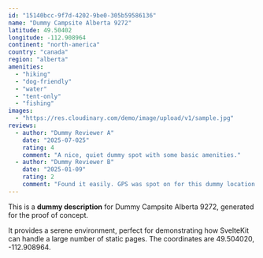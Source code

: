 ```yaml
---
id: "15140bcc-9f7d-4202-9be0-305b59586136"
name: "Dummy Campsite Alberta 9272"
latitude: 49.50402
longitude: -112.908964
continent: "north-america"
country: "canada"
region: "alberta"
amenities:
  - "hiking"
  - "dog-friendly"
  - "water"
  - "tent-only"
  - "fishing"
images:
  - "https://res.cloudinary.com/demo/image/upload/v1/sample.jpg"
reviews:
  - author: "Dummy Reviewer A"
    date: "2025-07-025"
    rating: 4
    comment: "A nice, quiet dummy spot with some basic amenities."
  - author: "Dummy Reviewer B"
    date: "2025-01-09"
    rating: 2
    comment: "Found it easily. GPS was spot on for this dummy location."
---
```


This is a **dummy description** for Dummy Campsite Alberta 9272, generated for the proof of concept.

It provides a serene environment, perfect for demonstrating how SvelteKit can handle a large number of static pages. The coordinates are 49.504020, -112.908964.
